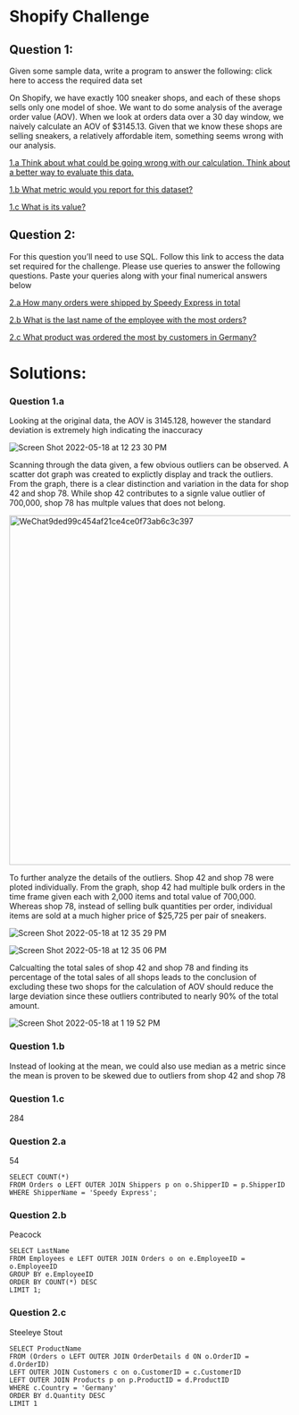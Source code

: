 # Shopify Challenge

## Question 1: 
Given some sample data, write a program to answer the following: click here to access the required data set

On Shopify, we have exactly 100 sneaker shops, and each of these shops sells only one model of shoe. We want to do some analysis of the average order value (AOV). When we look at orders data over a 30 day window, we naively calculate an AOV of $3145.13. Given that we know these shops are selling sneakers, a relatively affordable item, something seems wrong with our analysis. 

[1.a Think about what could be going wrong with our calculation. Think about a better way to evaluate this data.](#question-1a)

[1.b What metric would you report for this dataset?](#question-1b)

[1.c What is its value?](#question-1c)

## Question 2:
For this question you’ll need to use SQL. Follow this link to access the data set required for the challenge. Please use queries to answer the following questions. Paste your queries along with your final numerical answers below

[2.a	How many orders were shipped by Speedy Express in total](#question-2a)

[2.b	What is the last name of the employee with the most orders?](#question-2b)

[2.c	What product was ordered the most by customers in Germany?](#question-2c)

# Solutions:

### Question 1.a
  Looking at the original data, the AOV is 3145.128, however the standard deviation is extremely high indicating the inaccuracy

![Screen Shot 2022-05-18 at 12 23 30 PM](https://user-images.githubusercontent.com/59035332/169093560-09a5206a-856d-4c6d-b9db-4b55db849b54.png)

  Scanning through the data given, a few obvious outliers can be observed. A scatter dot graph was created to explictly display and track the outliers. From the graph, there is a clear distinction and variation in the data for shop 42 and shop 78. While shop 42 contributes to a signle value outlier of 700,000, shop 78 has multple values that does not belong. 

<img width="625" alt="WeChat9ded99c454af21ce4ce0f73ab6c3c397" src="https://user-images.githubusercontent.com/59035332/169094308-984cb1c2-d863-4e53-ad1a-6c9accb67133.png">

  To further analyze the details of the outliers. Shop 42 and shop 78 were ploted individually. 
From the graph, shop 42 had multiple bulk orders in the time frame given each with 2,000 items and total value of 700,000. 
Whereas shop 78, instead of selling bulk quantities per order, individual items are sold at a much higher price of $25,725 per pair of sneakers. 

![Screen Shot 2022-05-18 at 12 35 29 PM](https://user-images.githubusercontent.com/59035332/169095591-80e09b41-f721-47db-a02f-6eddbdee542a.png)


![Screen Shot 2022-05-18 at 12 35 06 PM](https://user-images.githubusercontent.com/59035332/169095607-250bbd85-1ae8-4765-8f61-843c7559d5b6.png)

  Calcualting the total sales of shop 42 and shop 78 and finding its percentage of the total sales of all shops leads to the conclusion of excluding these two shops for the calculation of AOV should reduce the large deviation since these outliers contributed to nearly 90% of the total amount.

![Screen Shot 2022-05-18 at 1 19 52 PM](https://user-images.githubusercontent.com/59035332/169104772-a949985c-140f-4aa6-b6cf-9a24b8b3c720.png)


### Question 1.b

  Instead of looking at the mean, we could also use median as a metric since the mean is proven to be skewed due to outliers from shop 42 and shop 78


### Question 1.c

  284


### Question 2.a
  54
  
  ```
  SELECT COUNT(*) 
  FROM Orders o LEFT OUTER JOIN Shippers p on o.ShipperID = p.ShipperID
  WHERE ShipperName = 'Speedy Express';
  ```

### Question 2.b
  Peacock
  
  ```
  SELECT LastName 
  FROM Employees e LEFT OUTER JOIN Orders o on e.EmployeeID = o.EmployeeID
  GROUP BY e.EmployeeID
  ORDER BY COUNT(*) DESC
  LIMIT 1;
  ```
  
### Question 2.c

  Steeleye Stout
  
  ```
  SELECT ProductName
  FROM (Orders o LEFT OUTER JOIN OrderDetails d ON o.OrderID = d.OrderID) 
  LEFT OUTER JOIN Customers c on o.CustomerID = c.CustomerID
  LEFT OUTER JOIN Products p on p.ProductID = d.ProductID
  WHERE c.Country = 'Germany'
  ORDER BY d.Quantity DESC
  LIMIT 1
  ```
